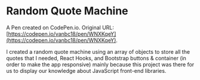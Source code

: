 # Random Quote Machine

A Pen created on CodePen.io. Original URL: [https://codepen.io/vanbc18/pen/WNXKqeY](https://codepen.io/vanbc18/pen/WNXKqeY).

I created a random quote machine using an array of objects to store all the quotes that I needed, React Hooks, and Bootstrap buttons & container (in order to make the app responsive) mainly because this project was there for us to display our knowledge about JavaScript front-end libraries.
